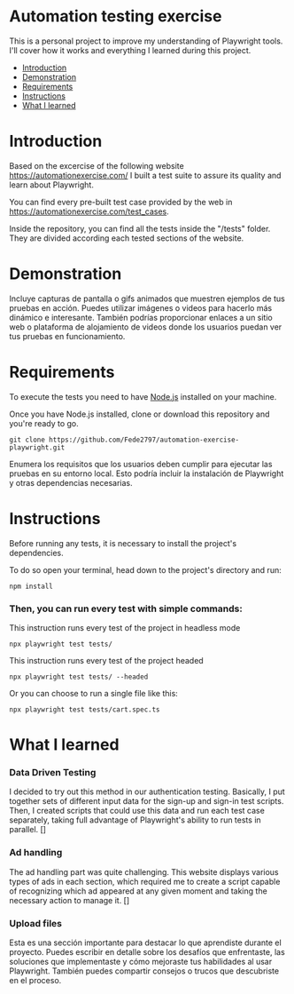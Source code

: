 <style>h3 {font-size: "2 em"}</style>

# Automation testing exercise

This is a personal project to improve my understanding of Playwright tools. I'll cover how it works and everything I learned during this project.


- [Introduction](#introduction-heading)
- [Demonstration](#second-heading)
- [Requirements](#third-heading)
- [Instructions](#forth-heading)
- [What I learned](#fifth-heading)
 
<a id="introduction-heading"></a>
# Introduction

Based on the excercise of the following website https://automationexercise.com/ I built a test suite to assure its quality and learn about Playwright. 

You can find every pre-built test case provided by the web in https://automationexercise.com/test_cases.

Inside the repository, you can find all the tests inside the "/tests" folder. They are divided according each tested sections of the website.

<a id="second-heading"></a>
# Demonstration

Incluye capturas de pantalla o gifs animados que muestren ejemplos de tus pruebas en acción. Puedes utilizar imágenes o videos para hacerlo más dinámico e interesante. También podrías proporcionar enlaces a un sitio web o plataforma de alojamiento de videos donde los usuarios puedan ver tus pruebas en funcionamiento.

<a id="third-heading"></a>
# Requirements

To execute the tests you need to have [Node.js](https://nodejs.org/es) installed on your machine.

Once you have Node.js installed, clone or download this repository and you're ready to go.

```
git clone https://github.com/Fede2797/automation-exercise-playwright.git 
```

Enumera los requisitos que los usuarios deben cumplir para ejecutar las pruebas en su entorno local. Esto podría incluir la instalación de Playwright y otras dependencias necesarias.

<a id="forth-heading"></a>
# Instructions

Before running any tests, it is necessary to install the project's dependencies. 

To do so open your terminal, head down to the project's directory and run:

```
npm install
```

### Then, you can run every test with simple commands:

This instruction runs every test of the project in headless mode
```
npx playwright test tests/
```

This instruction runs every test of the project headed
```
npx playwright test tests/ --headed
```

Or you can choose to run a single file like this:
```
npx playwright test tests/cart.spec.ts
```

<a id="fifth-heading"></a>
# What I learned

### Data Driven Testing
I decided to try out this method in our authentication testing. Basically, I put together sets of different input data for the sign-up and sign-in test scripts. Then, I created scripts that could use this data and run each test case separately, taking full advantage of Playwright's ability to run tests in parallel. []

### Ad handling
The ad handling part was quite challenging. This website displays various types of ads in each section, which required me to create a script capable of recognizing which ad appeared at any given moment and taking the necessary action to manage it. []

### Upload files

Esta es una sección importante para destacar lo que aprendiste durante el proyecto. Puedes escribir en detalle sobre los desafíos que enfrentaste, las soluciones que implementaste y cómo mejoraste tus habilidades al usar Playwright. También puedes compartir consejos o trucos que descubriste en el proceso.

